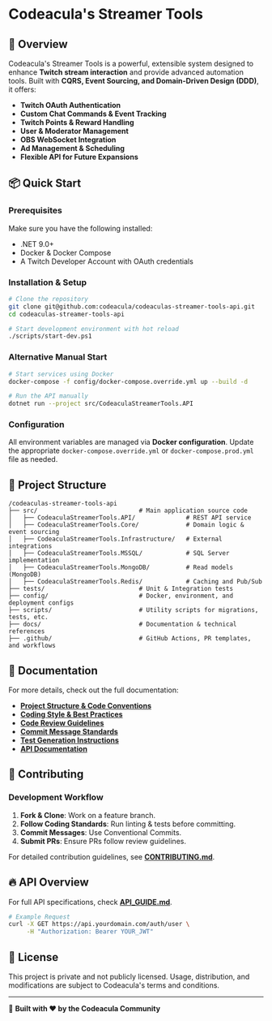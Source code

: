 # Codeacula's Streamer Tools

## 🚀 Overview

Codeacula's Streamer Tools is a powerful, extensible system designed to enhance **Twitch stream interaction** and provide advanced automation tools. Built with **CQRS, Event Sourcing, and Domain-Driven Design (DDD)**, it offers:

- **Twitch OAuth Authentication**
- **Custom Chat Commands & Event Tracking**
- **Twitch Points & Reward Handling**
- **User & Moderator Management**
- **OBS WebSocket Integration**
- **Ad Management & Scheduling**
- **Flexible API for Future Expansions**

## 📦 Quick Start

### **Prerequisites**

Make sure you have the following installed:

- .NET 9.0+
- Docker & Docker Compose
- A Twitch Developer Account with OAuth credentials

### **Installation & Setup**

```sh
# Clone the repository
git clone git@github.com:codeacula/codeaculas-streamer-tools-api.git
cd codeaculas-streamer-tools-api

# Start development environment with hot reload
./scripts/start-dev.ps1
```

### **Alternative Manual Start**

```sh
# Start services using Docker
docker-compose -f config/docker-compose.override.yml up --build -d

# Run the API manually
dotnet run --project src/CodeaculaStreamerTools.API
```

### **Configuration**

All environment variables are managed via **Docker configuration**. Update the appropriate `docker-compose.override.yml` or `docker-compose.prod.yml` file as needed.

## 📂 Project Structure

```plaintext
/codeaculas-streamer-tools-api
├── src/                            # Main application source code
│   ├── CodeaculaStreamerTools.API/              # REST API service
│   ├── CodeaculaStreamerTools.Core/             # Domain logic & event sourcing
│   ├── CodeaculaStreamerTools.Infrastructure/   # External integrations
│   ├── CodeaculaStreamerTools.MSSQL/            # SQL Server implementation
│   ├── CodeaculaStreamerTools.MongoDB/          # Read models (MongoDB)
│   ├── CodeaculaStreamerTools.Redis/            # Caching and Pub/Sub
├── tests/                          # Unit & Integration tests
├── config/                         # Docker, environment, and deployment configs
├── scripts/                        # Utility scripts for migrations, tests, etc.
├── docs/                           # Documentation & technical references
├── .github/                        # GitHub Actions, PR templates, and workflows
```

## 📖 Documentation

For more details, check out the full documentation:

- [**Project Structure & Code Conventions**](./docs/PROJECT_STRUCTURE.md)
- [**Coding Style & Best Practices**](./docs/CODING_STYLE.md)
- [**Code Review Guidelines**](./docs/CODE_REVIEW.md)
- [**Commit Message Standards**](./docs/COMMIT_GUIDELINES.md)
- [**Test Generation Instructions**](./docs/TESTING.md)
- [**API Documentation**](./docs/API_GUIDE.md)

## 🤝 Contributing

### **Development Workflow**

1. **Fork & Clone**: Work on a feature branch.
2. **Follow Coding Standards**: Run linting & tests before committing.
3. **Commit Messages**: Use Conventional Commits.
4. **Submit PRs**: Ensure PRs follow review guidelines.

For detailed contribution guidelines, see [**CONTRIBUTING.md**](./docs/CONTRIBUTING.md).

## 🔥 API Overview

For full API specifications, check [**API_GUIDE.md**](./docs/API_GUIDE.md).

```sh
# Example Request
curl -X GET https://api.yourdomain.com/auth/user \
     -H "Authorization: Bearer YOUR_JWT"
```

## 📜 License

This project is private and not publicly licensed. Usage, distribution, and modifications are subject to Codeacula's terms and conditions.

---

🚀 **Built with ❤️ by the Codeacula Community**
